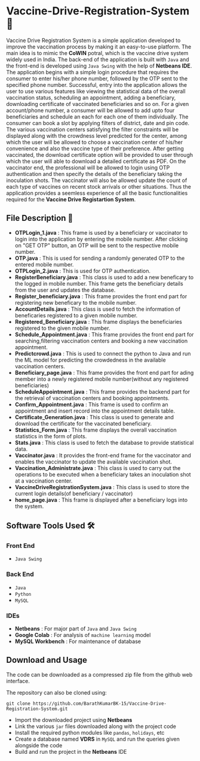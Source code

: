 # Vaccine-Drive-Registration-System :syringe:

Vaccine Drive Registration System is a simple application developed to improve the vaccination process by making it an easy-to-use platform. The main idea is to mimic the **CoWIN** potral, which is the vaccine drive system widely used in India. The back-end of the application is built with `Java` and the front-end is developed using `Java Swing` with the help of **Netbeans IDE**. The application begins with a simple login procedure that requires the consumer to enter his/her phone number, followed by the OTP sent to the specified phone number. Successful, entry into the application allows the user to use various features like viewing the statistical data of the overall vaccination status, scheduling an appointment, adding a beneficiary, downloading certificate of vaccinated beneficiaries and so on. For a given account/phone number, a consumer will be allowed to add upto four beneficiaries and schedule an each for each one of them individually. The consumer can book a slot by applying filters of district, date and pin code. The various vaccination centers satisfying the filter constraints will be displayed along with the crowdness level predicted for the center, among which the user will be allowed to choose a vaccination center of his/her convenience and also the vaccine type of their preference. After getting vaccinated, the download certificate option will be provided to user through which the user will able to download a detailed certificate as PDF. On the vaccinator end, the professional will be allowed to login using OTP authentication and then specify the details of the beneficiary taking the inoculation shots. The vaccinator will also be allowed update the count of each type of vaccines on recent stock arrivals or other situations. Thus the application provides a seemless experience of all the basic functionalities required for the **Vaccine Drive Registartion System**.

## File Description :file_folder:

- **OTPLogin_1.java** : This frame is used by a beneficiary or vaccinator to login into the application by entering the mobile number. After clicking on "GET OTP" button, an OTP will be sent to the respective mobile number.
- **OTP.java** : This is used for sending a randomly generated OTP to the entered mobile number.
- **OTPLogin_2.java** : This is used for OTP authentication.
- **RegisterBeneficiary.java** : This class is used to add a new beneficary to the logged in mobile number. This frame gets the beneficiary details from the user and updates the database.
- **Register_beneficiary.java** : This frame provides the front end part for registering new beneficary to the mobile number.
- **AccountDetails.java** : This class is used to fetch the information of beneficaries registered to a given mobile number.
- **Registered_Beneficiary.java** : This frame displays the beneficiaries registered to the given mobile number.
- **Schedule_Appointment.java** : This frame provides the front end part for searching,filtering vaccination centers and booking a new vaccination appointment.
- **Predictcrowd.java** : This is used to connect the python to Java and run the ML model for predicting the crowdedness in the available vaccination centers.
- **Beneficiary_page.java** : This frame provides the front end part for ading member into a newly registered mobile number(without any registered beneficiaries)
- **ScheduleAppointment.java** : This frame provides the backend part for the retrieval of vaccination centers and booking appointments.
- **Confirm_Appointment.java** : This frame is used to confirm an appointment and insert record into the appointment details table.
- **Certificate_Generation.java** : This class is used to generate and download the certificate for the vaccinated beneficiary.
- **Statistics_Form.java** : This frame displays the overall vaccination statistics in the form of plots.
- **Stats.java** : This class is used to fetch the database to provide statistical data.
- **Vaccinator.java** : It provides the front-end frame for the vaccinator and enables the vaccinator to update the available vaccination shot.
- **Vaccination_Administrate.java** :  This class is used to carry out the operations to be executed when a beneficiary takes an inoculation shot at a vaccination center.
- **VaccineDriveRegistrationSystem.java** : This class is used to store the current login details(of beneficiary / vaccinator)
- **home_page.java** : This frame is displayed after a beneficiary logs into the system. 

## Software Tools Used :hammer_and_wrench:

### Front End
- `Java Swing`

### Back End
- `Java`
- `Python`
- `MySQL`

### IDEs
- **Netbeans** : For major part of `Java` and `Java Swing`
- **Google Colab** : For analysis of `machine learning` model
- **MySQL Workbench** : For maintenance of database

## Download and Usage
The code can be downloaded as a compressed zip file from the github web interface.

The repository can also be cloned using:
```
git clone https://github.com/BarathKumarBK-15/Vaccine-Drive-Registration-System.git
```

- Import the downloaded project using **Netbeans**
- Link the various `jar` files downloaded along with the project code
- Install the required python modules like `pandas`, `holidays`, etc
- Create a database named **VDRS** in `MySQL` and run the queries given alongside the code
- Build and run the project in the **Netbeans** IDE
